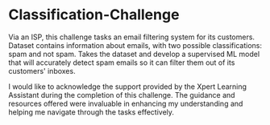# Classification-Challenge
Via an ISP, this challenge tasks an email filtering system for its customers. Dataset contains information about emails, with two possible classifications: spam and not spam. Takes the dataset and develop a supervised ML model that will accurately detect spam emails so it can filter them out of its customers' inboxes. 

I would like to acknowledge the support provided by the Xpert Learning Assistant during the completion of this challenge. The guidance and resources offered were invaluable in enhancing my understanding and helping me navigate through the tasks effectively.
